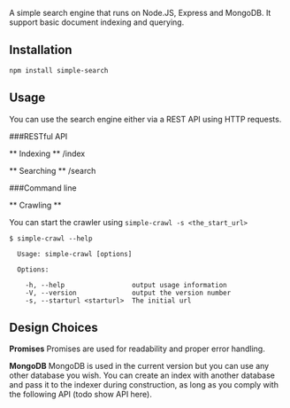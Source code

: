 A simple search engine that runs on Node.JS, Express and MongoDB. It support basic document indexing and querying.

## Installation
```npm install simple-search```

## Usage

You can use the search engine either via a REST API using HTTP requests.

###RESTful API

** Indexing **
/index

** Searching **
/search

###Command line

** Crawling **

You can start the crawler using ```simple-crawl -s <the_start_url>```

```
$ simple-crawl --help

  Usage: simple-crawl [options]

  Options:

    -h, --help                 output usage information
    -V, --version              output the version number
    -s, --starturl <starturl>  The initial url
```

## Design Choices

**Promises**
Promises are used for readability and proper error handling.

**MongoDB**
MongoDB is used in the current version but you can use any other database you wish. You can create an index with another database and pass it to the indexer during construction, as long as you comply with the following API (todo show API here).  